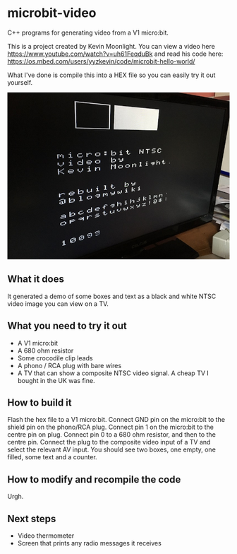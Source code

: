 # microbit-video
C++ programs for generating video from a V1 micro:bit.

This is a project created by Kevin Moonlight. You can view a video here https://www.youtube.com/watch?v=uh61FeqduBk and read his code here: https://os.mbed.com/users/yyzkevin/code/microbit-hello-world/

What I've done is compile this into a HEX file so you can easily try it out yourself.

![screenshot](https://raw.githubusercontent.com/blogmywiki/microbit-video/main/images/screenshot.jpg)


## What it does
It generated a demo of some boxes and text as a black and white NTSC video image you can view on a TV.

## What you need to try it out
- A V1 micro:bit
- A 680 ohm resistor
- Some crocodile clip leads
- A phono / RCA plug with bare wires
- A TV that can show a composite NTSC video signal. A cheap TV I bought in the UK was fine.

## How to build it
Flash the hex file to a V1 micro:bit.
Connect GND pin on the micro:bit to the shield pin on the phono/RCA plug.
Connect pin 1 on the micro:bit to the centre pin on plug.
Connect pin 0 to a 680 ohm resistor, and then to the centre pin.
Connect the plug to the composite video input of a TV and select the relevant AV input. You should see 
two boxes, one empty, one filled, some text and a counter.


## How to modify and recompile the code
Urgh.


## Next steps
- Video thermometer
- Screen that prints any radio messages it receives
